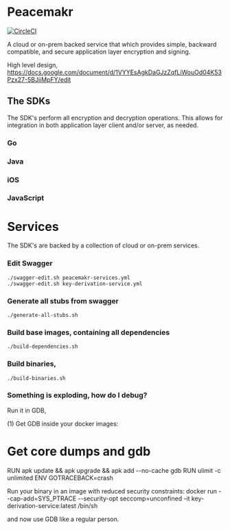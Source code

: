 # Peacemakr
[![CircleCI](https://circleci.com/gh/notasecret/peacemakr-api/tree/master.svg?style=svg)](https://circleci.com/gh/notasecret/peacemakr-api/tree/master)

A cloud or on-prem backed service that which provides simple, backward compatible, and secure application layer encryption and signing.

High level design, https://docs.google.com/document/d/1VYYEsAgkDaGJzZqfLiWouOd04K53Pzx27-5BJiiMpFY/edit

## The SDKs
The SDK's perform all encryption and decryption operations. This allows for integration in both application layer client and/or server, as needed.

### Go
### Java
### iOS
### JavaScript

# Services
The SDK's are backed by a collection of cloud or on-prem services.

### Edit Swagger
```
./swagger-edit.sh peacemakr-services.yml
./swagger-edit.sh key-derivation-service.yml
```

### Generate all stubs from swagger
```
./generate-all-stubs.sh
```

### Build base images, containing all dependencies
```
./build-dependencies.sh
```

### Build binaries,
```
./build-binaries.sh
```

### Something is exploding, how do I debug?
Run it in GDB,

(1) Get GDB inside your docker images:
# Get core dumps and gdb
RUN apk update && apk upgrade && apk add --no-cache gdb
RUN ulimit -c unlimited
ENV GOTRACEBACK=crash

Run your binary in an image with reduced security constraints:
docker run --cap-add=SYS_PTRACE --security-opt seccomp=unconfined -it key-derivation-service:latest /bin/sh

and now use GDB like a regular person.
